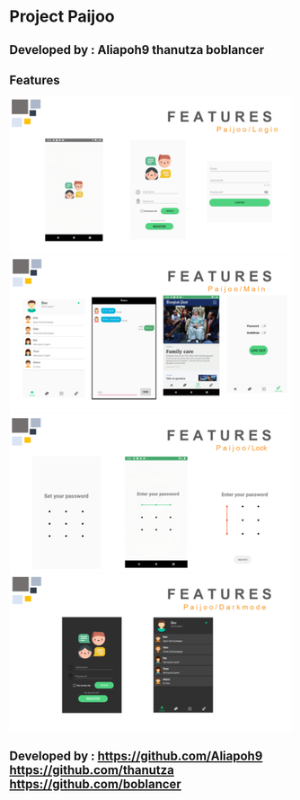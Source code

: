 # Project Paijoo 
## Developed by : Aliapoh9  thanutza  boblancer


## Features

![Image of login features](https://github.com/thanutza/paijoo-client/blob/master/images/paijoo_login2.PNG)
![Image of main features](https://github.com/thanutza/paijoo-client/blob/master/images/paijoo_main2.PNG)
![Image of lock features](https://github.com/thanutza/paijoo-client/blob/master/images/paijoo_lock2.PNG)
![Image of darkmode features](https://github.com/thanutza/paijoo-client/blob/master/images/paijoo_darkmode.PNG)


## Developed by :   https://github.com/Aliapoh9   https://github.com/thanutza   https://github.com/boblancer
